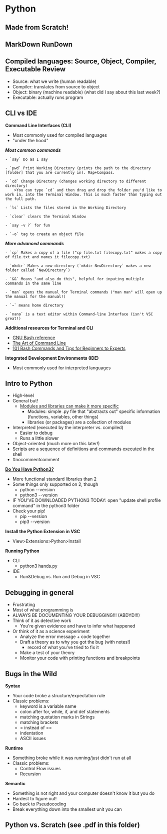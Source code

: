 # Python

## Made from Scratch!

## MarkDown RunDown

## Compiled languages: Source, Object, Compiler, Executable Review
- Source: what we write (human readable)
- Compiler: translates from source to object
- Object: binary (machine readable) (what did I say about this last week?)
- Executable: actually runs program

## CLI vs IDE

**Command Line Interfaces (CLI)**
- Most commonly used for compiled languages
- "under the hood"

***Most common commands***

	- `say` Do as I say

	- `pwd` Print Working Directory (prints the path to the directory [folder] that you are currently in). Map+Compass.

	- `cd` Change Directory (changes working directory to different directory)
		>You can type `cd` and then drag and drop the folder you'd like to work in, into the Terminal Window. This is much faster than typing out the full path.

	- `ls` Lists the files stored in the Working Directory

	- `clear` clears the Terminal Window

	- `say -v ?` for fun

	- `-o` tag to create an object file

***More advanced commands***

	- `cp` Makes a copy of a file ("cp file.txt filecopy.txt" makes a copy of file.txt and names it filecopy.txt)

	- `mkdir` Makes a new directory (`mkdir NewDirectory` makes a new folder called `NewDirectory`)

	- `&&` Means "and also do this", helpful for inputing multiple commands in the same line

	- `man` opens the manual for Terminal commands ("man man" will open up the manual for the manual!)

	- `~` means home directory

	- `nano` is a text editor within Command-line Interface (isn't VSC great!)

**Additional resources for Terminal and CLI**
- [GNU Bash reference](http://www.gnu.org/software/bash/manual/bashref.html)
- [The Art of Command Line](https://github.com/jlevy/the-art-of-command-line)
- [101 Bash Commands and Tips for Beginners to Experts](https://dev.to/awwsmm/101-bash-commands-and-tips-for-beginners-to-experts-30je)

**Integrated Development Environments (IDE)**
- Most commonly used for interpreted languages

## Intro to Python
- High-level
- General but!
	- [Modules and libraries can make it more specific](https://wiki.python.org/moin/UsefulModules)
		- Modules: simple .py file that "abstracts out" specific information (functions, variables, other things)
		- libraries (or packages) are a collection of modules
- Interpreted (executed by the interpreter vs. compiled)
  - Easier to debug
  - Runs a little slower
- Object-oriented (much more on this later!)
- Scripts are a sequence of definitions and commands executed in the shell
- #nocommentcomment

**[Do You Have Python3?](https://www.python.org/downloads/)**

- More functional standard libraries than 2
- Some things only supported on 2, though
  - python --version
  - python3 --version
- IF YOU'VE DOWNLOADED PYTHON3 TODAY: open "update shell profile command" in the python3 folder
- Check your pip!
	- pip --version
	- pip3 --version

**Install the Python Extension in VSC**
- View>Extensions>Python>Install

**Running Python**

  - CLI
    - python3 hands.py
  - IDE
	- Run&Debug vs. Run and Debug in VSC

## Debugging in general
- Frustrating
- Most of what programming is
- ALWAYS BE DOCUMENTING YOUR DEBUGGING!!! (ABDYD!!!)
- Think of it as detective work
	- You're given evidence  and have to infer what happened
- Or think of it as a science experiment
	- Analyze the error message + code together
	- Draft a theory as to why you got the bug (with notes!)
		- record of what you've tried to fix it
	- Make a test of your theory
	- Monitor your code with printing functions and breakpoints

## Bugs in the Wild

**Syntax**

- Your code broke a structure/expectation rule
- Classic problems:
	- keyword is a variable name
	- colon after for, while, if, and def statements
	- matching quotation marks in Strings
	- matching brackets
	- = instead of ==
	- indentation
	- ASCII issues

**Runtime**

- Something broke while it was running/just didn't run at all
- Classic problems:
	- Control Flow issues
	- Recursion

**Semantic**

- Something is not right and your computer doesn't know it but you do
- Hardest to figure out!
- Go back to Pseudocoding
- Break everything down into the smallest unit you can

## Python vs. Scratch (see .pdf in this folder)
